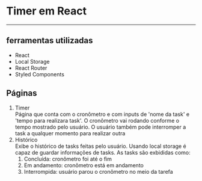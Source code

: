 # Timer em React
---
## ferramentas utilizadas
+ React
+ Local Storage
+ React Router
+ Styled Components
## Páginas
1. Timer
   <br>Página que conta com o cronômetro e com inputs de 'nome da task' e 'tempo para realizara  task'. O cronômetro vai rodando conforme o tempo mostrado pelo usuário. O usuário também pode interromper a task a qualquer momento para realizar outra
2. Histórico
   <br>Exibe o histórico de tasks feitas pelo usuário. Usando local storage é capaz de guardar informações de tasks. As tasks são exbididas como:
   1. Concluída: cronômetro foi até o fim
   2. Em andamento: cronômetro está em andamento
   3. Interrompida: usuário parou o cronômetro no meio da tarefa
